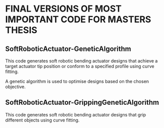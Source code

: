 # FINAL VERSIONS OF MOST IMPORTANT CODE FOR MASTERS THESIS
## SoftRoboticActuator-GeneticAlgorithm
This code generates soft robotic bending actuator designs that achieve a target actuator tip position or conform to a specified profile using curve fitting.

A genetic algorithm is used to optimise designs based on the chosen objective.

## SoftRoboticActuator-GrippingGeneticAlgorithm
This code generates soft robotic bending actuator designs that grip different objects using curve fitting.